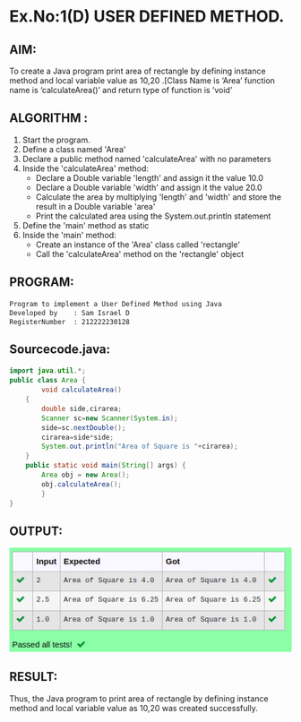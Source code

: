 # Ex.No:1(D) USER DEFINED METHOD.

## AIM:
To create a Java program print area of rectangle by defining instance method and local variable value as 10,20 .[Class Name is ‘Area’ function name is ‘calculateArea()’ and return type of function is ’void’

## ALGORITHM :
1.	Start the program.
2.	Define a class named 'Area'
3.	Declare a public method named 'calculateArea' with no parameters
4.	Inside the 'calculateArea' method:
    -	Declare a Double variable 'length' and assign it the value 10.0
    -	Declare a Double variable 'width' and assign it the value 20.0
    -	Calculate the area by multiplying 'length' and 'width' and store the result in a Double variable 'area'
    -	Print the calculated area using the System.out.println statement
5.	Define the 'main' method as static
6.	Inside the 'main' method:
    -  Create an instance of the 'Area' class called 'rectangle'
    -  Call the 'calculateArea' method on the 'rectangle' object




## PROGRAM:
 ```
Program to implement a User Defined Method using Java
Developed by    : Sam Israel D 
RegisterNumber  : 212222230128
```

## Sourcecode.java:

```java
import java.util.*;
public class Area {
        void calculateArea()
    {
        double side,cirarea;
        Scanner sc=new Scanner(System.in);
        side=sc.nextDouble();
        cirarea=side*side;
        System.out.println("Area of Square is "+cirarea);
    }
    public static void main(String[] args) {
        Area obj = new Area();
        obj.calculateArea();
        }
}
```





## OUTPUT:

![image](./output.png)

## RESULT:
Thus, the Java program to print area of rectangle by defining instance method and local variable value as 10,20 was created successfully.

